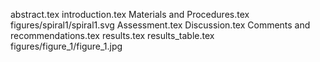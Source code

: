abstract.tex
introduction.tex
Materials and Procedures.tex
figures/spiral1/spiral1.svg
Assessment.tex
Discussion.tex
Comments and recommendations.tex
results.tex
results_table.tex
figures/figure_1/figure_1.jpg
